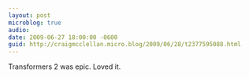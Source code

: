 ```yaml
---
layout: post
microblog: true
audio: 
date: 2009-06-27 18:00:00 -0600
guid: http://craigmcclellan.micro.blog/2009/06/28/t2377595088.html
---
```

Transformers 2 was epic. Loved it.
